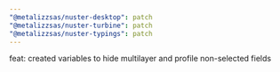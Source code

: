 ```yaml
---
"@metalizzsas/nuster-desktop": patch
"@metalizzsas/nuster-turbine": patch
"@metalizzsas/nuster-typings": patch
---
```


feat: created variables to hide multilayer and profile non-selected fields
